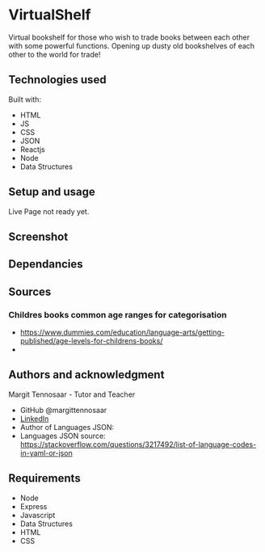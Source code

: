 # VirtualShelf

Virtual bookshelf for those who wish to trade books between each other with some powerful functions. Opening up dusty old bookshelves of each other to the world for trade!

## Technologies used

Built with: 

- HTML
- JS
- CSS
- JSON
- Reactjs 
- Node
- Data Structures

## Setup and usage

Live Page not ready yet.

## Screenshot

## Dependancies

## Sources 

### Childres books common age ranges for categorisation
- https://www.dummies.com/education/language-arts/getting-published/age-levels-for-childrens-books/
- 

## Authors and acknowledgment

Margit Tennosaar - Tutor and Teacher
- GitHub @margittennosaar
- [LinkedIn](https://www.linkedin.com/in/margittennosaar/)
- Author of Languages JSON:
- Languages JSON source: https://stackoverflow.com/questions/3217492/list-of-language-codes-in-yaml-or-json



## Requirements

* Node
* Express
* Javascript
* Data Structures
* HTML
* CSS